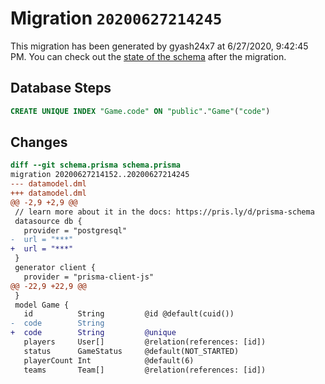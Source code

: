 # Migration `20200627214245`

This migration has been generated by gyash24x7 at 6/27/2020, 9:42:45 PM.
You can check out the [state of the schema](./schema.prisma) after the migration.

## Database Steps

```sql
CREATE UNIQUE INDEX "Game.code" ON "public"."Game"("code")
```

## Changes

```diff
diff --git schema.prisma schema.prisma
migration 20200627214152..20200627214245
--- datamodel.dml
+++ datamodel.dml
@@ -2,9 +2,9 @@
 // learn more about it in the docs: https://pris.ly/d/prisma-schema
 datasource db {
   provider = "postgresql"
-  url = "***"
+  url = "***"
 }
 generator client {
   provider = "prisma-client-js"
@@ -22,9 +22,9 @@
 }
 model Game {
   id          String         @id @default(cuid())
-  code        String
+  code        String         @unique
   players     User[]         @relation(references: [id])
   status      GameStatus     @default(NOT_STARTED)
   playerCount Int            @default(6)
   teams       Team[]         @relation(references: [id])
```



